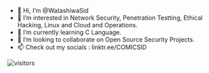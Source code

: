 - 👋 Hi, I’m @WatashiwaSid
- 👀 I’m interested in Network Security, Penetration Testting, Ethical Hacking, Linux and Cloud and Operations. 
- 🌱 I’m currently learning C Language. 
- 💞️ I’m looking to collaborate on Open Source Security Projects. 
- 📫 Check out my socials : linktr.ee/COMICSID

![visitors](https://visitor-badge.glitch.me/badge?page_id=${WatashiwaSid}.${71310931}d)

<!---
WatashiwaSid/WatashiwaSid is a ✨ special ✨ repository because its `README.md` (this file) appears on your GitHub profile.
You can click the Preview link to take a look at your changes.
--->
